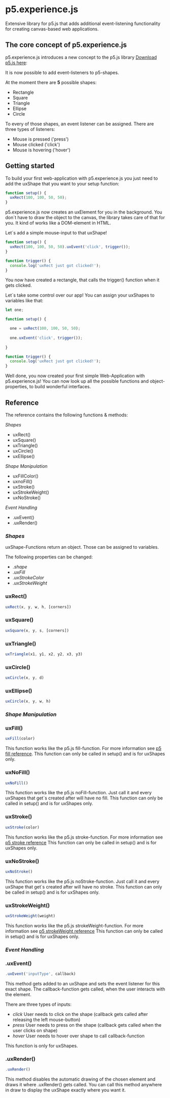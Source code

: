 # p5.experience.js
Extensive library for p5.js that adds additional event-listening functionality for creating canvas-based web applications. 

## The core concept of p5.experience.js
p5.experience.js introduces a new concept to the p5.js library [Download p5.js here](https://p5js.org/download/): 

It is now possible to add event-listeners to p5-shapes. 

At the moment there are **5** possible shapes:
* Rectangle
* Square
* Triangle
* Ellipse
* Circle

To every of those shapes, an event listener can be assigned. There are three types of listeners: 

* Mouse is pressed ('press')
* Mouse clicked ('click')
* Mouse is hovering ('hover')

## Getting started
To build your first web-application with p5.experience.js you just need to add the uxShape that you want to your setup function:

```javascript
function setup() {
  uxRect(100, 100, 50, 50);
}
```

p5.experience.js now creates an uxElement for you in the background. You don´t have to draw the object to the canvas, the library takes care of that for you. It kind of works like a DOM-element in HTML.

Let´s add a simple mouse-input to that uxShape!

```javascript
function setup() {
  uxRect(100, 100, 50, 50).uxEvent('click', trigger());
}

function trigger() {
  console.log('uxRect just got clicked!');
}
```
You now have created a rectangle, that calls the trigger() function when it gets clicked.

Let´s take some control over our app! You can assign your uxShapes to variables like that:

```javascript
let one;

function setup() {

  one = uxRect(100, 100, 50, 50);
  
  one.uxEvent('click', trigger());
  
}

function trigger() {
  console.log('uxRect just got clicked!');
}
```

Well done, you now created your first simple Web-Application with p5.experience.js! You can now look up all the possible functions and object-properties, to build wonderful interfaces.

## Reference

The reference contains the following functions & methods: 

*Shapes*
* uxRect()
* uxSquare()
* uxTriangle()
* uxCircle()
* uxEllipse()

*Shape Manipulation*
* uxFillColor()
* uxnoFill()
* uxStroke()
* uxStrokeWeight()
* uxNoStroke()

*Event Handling*
* .uxEvent()
* .uxRender()

### *Shapes*

uxShape-Functions return an object. Those can be assigned to variables.

The following properties can be changed:
  * *.shape*
  * *.uxFill*
  * *.uxStrokeColor*
  * *.uxStrokeWeight*

### uxRect()
```javascript
uxRect(x, y, w, h, [corners])
```

### uxSquare()
```javascript
uxSquare(x, y, s, [corners])
```

### uxTriangle()
```javascript
uxTriangle(x1, y1, x2, y2, x3, y3)
```

### uxCircle()
```javascript
uxCircle(x, y, d)
```

### uxEllipse()
```javascript
uxCircle(x, y, w, h)
```

### *Shape Manipulation*

### uxFill()
```javascript
uxFill(color)
```

This function works like the p5.js fill-function. For more information see [p5 fill reference](https://p5js.org/reference/#/p5/fill). 
This function can only be called in setup() and is for uxShapes only. 

### uxNoFill()
```javascript
uxNoFill()
```

This function works like the p5.js noFill-function. Just call it and every uxShapes that get´s created after will have no fill.
This function can only be called in setup() and is for uxShapes only. 

### uxStroke()
```javascript
uxStroke(color)
```

This function works like the p5.js stroke-function. For more information see [p5 stroke reference](https://p5js.org/reference/#/p5/stroke)
This function can only be called in setup() and is for uxShapes only. 

### uxNoStroke()
```javascript
uxNoStroke()
```

This function works like the p5.js noStroke-function. Just call it and every uxShape that get´s created after will have no stroke.
This function can only be called in setup() and is for uxShapes only.  

### uxStrokeWeight()
```javascript
uxStrokeWeight(weight)
```

This function works like the p5.js strokeWeight-function. For more information see [p5 strokeWeight reference](https://p5js.org/reference/#/p5/strokeweight)
This function can only be called in setup() and is for uxShapes only.  

### *Event Handling*

### .uxEvent()
```javascript
.uxEvent('inputType', callback)
```

This method gets added to an uxShape and sets the event listener for this exact shape. The callback-function gets called, when the user interacts with the element. 

There are three types of inputs: 
* *click* User needs to click on the shape (callback gets called after releasing the left mouse-button)
* *press* User needs to press on the shape (callback gets called when the user clicks on shape)
* *hover* User needs to hover over shape to call callback-function

This function is only for uxShapes.  

### .uxRender()
```javascript
.uxRender()
```

This method disables the automatic drawing of the chosen element and draws it where .uxRender() gets called. You can call this method anywhere in draw to display the uxShape exactly where you want it.
